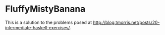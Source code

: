 # FluffyMistyBanana

This is a solution to the problems posed at <http://blog.tmorris.net/posts/20-intermediate-haskell-exercises/>.